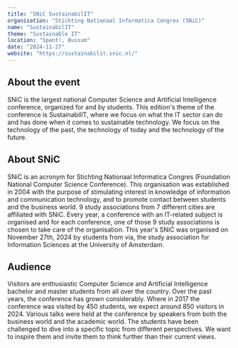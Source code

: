 ```yaml
---
title: "SNiC SustainabilIT"
organisation: "Stichting Nationaal Informatica Congres (SNiC)"
name: "SustainabilIT"
theme: "Sustainable IT"
location: "Spant!, Bussum"
date: "2024-11-27"
website: "https://sustainabilit.snic.nl/"
---
```


## About the event

SNiC is the largest national Computer Science and Artificial Intelligence conference, organized for and by students. This edition's theme of the conference is SustainabilIT, where we focus on what the IT sector can do and has done when it comes to sustainable technology. We focus on the technology of the past, the technology of today and the technology of the future.

## About SNiC

SNiC is an acronym for Stichting Nationaal Informatica Congres (Foundation National Computer Science Conference). This organisation was established in 2004 with the purpose of stimulating interest in knowledge of information and communication technology, and to promote contact between students and the business world. 9 study associations from 7 different cities are affiliated with SNiC. Every year, a conference with an IT-related subject is organised and for each conference, one of those 9 study associations is chosen to take care of the organisation. This year's SNiC was organised on November 27th, 2024 by students from via, the study association for Information Sciences at the University of Amsterdam.

## Audience

Visitors are enthusiastic Computer Science and Artificial Intelligence bachelor and master students from all over the country. Over the past years, the conference has grown considerably. Where in 2017 the conference was visited by 450 students, we expect around 850 visitors in 2024. Various talks were held at the conference by speakers from both the business world and the academic world. The students have been challenged to dive into a specific topic from different perspectives. We want to inspire them and invite them to think further than their current views.
